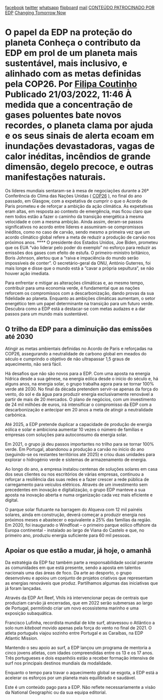 [facebook](https://www.facebook.com/sharer/sharer.php?u=https%3A%2F%2Fwww.natgeo.pt%2Fchanging-tomorrow-now%2F2021%2F12%2Fo-papel-da-edp-na-protecao-do-planeta) [twitter](https://twitter.com/share?url=https%3A%2F%2Fwww.natgeo.pt%2Fchanging-tomorrow-now%2F2021%2F12%2Fo-papel-da-edp-na-protecao-do-planeta&via=natgeo&text=O%20papel%20da%20EDP%20na%20prote%C3%A7%C3%A3o%20do%20planeta) [whatsapp](https://web.whatsapp.com/send?text=https%3A%2F%2Fwww.natgeo.pt%2Fchanging-tomorrow-now%2F2021%2F12%2Fo-papel-da-edp-na-protecao-do-planeta) [flipboard](https://share.flipboard.com/bookmarklet/popout?v=2&title=O%20papel%20da%20EDP%20na%20prote%C3%A7%C3%A3o%20do%20planeta&url=https%3A%2F%2Fwww.natgeo.pt%2Fchanging-tomorrow-now%2F2021%2F12%2Fo-papel-da-edp-na-protecao-do-planeta) [mail](mailto:?subject=NatGeo&body=https%3A%2F%2Fwww.natgeo.pt%2Fchanging-tomorrow-now%2F2021%2F12%2Fo-papel-da-edp-na-protecao-do-planeta%20-%20O%20papel%20da%20EDP%20na%20prote%C3%A7%C3%A3o%20do%20planeta) [CONTEÚDO PATROCINADO POR EDP](https://www.edp.com/pt-pt/changing-tomorrow-now) [Changing Tomorrow Now](https://www.natgeo.pt/meio-ambiente) 
# O papel da EDP na proteção do planeta Conheça o contributo da EDP em prol de um planeta mais sustentável, mais inclusivo, e alinhado com as metas definidas pela COP26. Por [Filipa Coutinho](https://www.natgeo.pt/autor/filipa-coutinho) Publicado 21/03/2022, 11:46 À medida que a concentração de gases poluentes bate novos recordes, o planeta clama por ajuda e os seus sinais de alerta ecoam em inundações devastadoras, vagas de calor inéditas, incêndios de grande dimensão, degelo precoce, e outras manifestações naturais. 

Os líderes mundiais sentaram-se à mesa de negociações durante a 26ª Conferência do Clima das Nações Unidas ( [COP26](https://www.natgeo.pt/cop26) ), no final do ano passado, em Glasgow, com a expetativa de cumprir o que o Acordo de Paris prometeu e de reforçar a ambição da ação climática. As expetativas eram altas, em resposta ao contexto de emergência, mas ficou claro que nem todos estão a fazer o caminho da transição energética à mesma velocidade e com a mesma ambição. Ainda assim, deram-se passos significativos no acordo entre líderes e assumiram-se compromissos inéditos, como no caso de carvão, sendo mesmo a primeira vez que um acordo climático global refere a meta de reduzir a produção de carvão nos próximos anos. **** O presidente dos Estados Unidos, Joe Biden, prometeu que os EUA “vão liderar pelo poder do exemplo” no esforço para reduzir as emissões dos gases com efeito de estufa. O primeiro-ministro britânico, Boris Johnson, alertou que a “raiva e impaciência do mundo serão impossíveis de conter”. O secretário-geral da ONU, António Guterres, foi mais longe e disse que o mundo está a “cavar a própria sepultura”, se não houver ação imediata. 

Para enfrentar e mitigar as alterações climáticas e, ao mesmo tempo, contribuir para uma economia verde, é fundamental que as nações reforcem os compromissos com a descarbonização, dando provas da sua fidelidade ao planeta. Enquanto as ambições climáticas aumentam, o setor energético tem um papel determinante na transição para um futuro verde. Descubra como a EDP está a destacar-se com metas audazes e a dar passos para um mundo mais sustentável. 

## **O trilho da EDP para a diminuição das emissões até 2030** 
Atingir as metas ambientais definidas no Acordo de Paris e reforçadas na COP26, assegurando a neutralidade de carbono global em meados do século e cumprindo o objetivo de não ultrapassar 1,5 graus de aquecimento, não será fácil. 

Há desafios que não são novos para a EDP. Com uma aposta na energia hídrica desde a sua génese, na energia eólica desde o início do século e, há alguns anos, na energia solar, o grupo trabalha agora para se tornar 100% verde até 2030. No final da década pretendem servir-se apenas da força do vento, do sol e da água para produzir energia exclusivamente renovável a partir de mais de 20 mercados. O plano de negócios, com um investimento de 24 mil milhões de euros, irá intensificar o compromisso da EDP com a descarbonização e antecipar em 20 anos a meta de atingir a neutralidade carbónica. 

Até 2025, a EDP pretende duplicar a capacidade de produção de energia eólica e solar e ambiciona aumentar 10 vezes o número de famílias e empresas com soluções para autoconsumo da energia solar. 

Em 2021, o grupo já deu passos importantes no trilho para se tornar 100% verde. Em Portugal, abandonou a produção a carvão no início do ano (seguindo-se os restantes territórios até 2025) e criou duas unidades para explorar o hidrogénio verde e sistemas de armazenamento de energia. 

Ao longo do ano, a empresa instalou centenas de soluções solares em casa dos seus clientes ou nos escritórios de várias empresas, continuou a reforçar a resiliência das suas redes e a fazer crescer a rede pública de carregamento para veículos elétricos. Através de um investimento sem precedentes em inovação e digitalização, o grupo EDP manteve a sua aposta na inovação aberta e numa organização cada vez mais eficiente e digital. 

O parque solar flutuante na barragem do Alqueva com 12 mil painéis solares, ainda em construção, deverá começar a produzir energia nos próximos meses e abastecer o equivalente a 25% das famílias da região. Em 2020, foi inaugurado o Windfloat – o primeiro parque eólico offshore da Europa continental - instalado ao largo de Viana do Castelo e que, no primeiro ano, produziu energia suficiente para 60 mil pessoas. 

## **Apoiar os que estão a mudar, já hoje, o amanhã** 
Da estratégia da EDP faz também parte a responsabilidade social perante as comunidades em que está presente, sendo a aposta em talentos nacionais uma das áreas de foco. Da arte ao desporto, o grupo desenvolveu e apoiou um conjunto de projetos criativos que representam as energias renováveis que produz. Partilhamos algumas das iniciativas que já foram lançadas. 

Através da EDP Art Reef, Vhils irá intervencionar peças de centrais que produziam carvão já encerradas, que em 2022 serão submersas ao largo de Portugal, permitindo criar um novo ecossistema marinho e uma exposição subaquática. 

Francisco Lufinha, recordista mundial de kite surf, atravessou o Atlântico a solo num _kiteboat_ movido apenas pela força do vento no final de 2021. O atleta português viajou sozinho entre Portugal e as Caraíbas, na EDP Atlantic Mission. 

Mantendo o seu apoio ao surf, a EDP lançou um programa de mentoria a cinco jovens atletas, com idades compreendidas entre os 13 e os 17 anos. Três portugueses e dois espanhóis estão a receber formação intensiva de surf nos principais destinos mundiais da modalidade. 

Enquanto o tempo para travar o aquecimento global se esgota, a EDP está a acelerar os esforços por um planeta mais equilibrado e saudável. 

Este é um conteúdo pago para a EDP. Não reflete necessariamente a visão da National Geographic ou da sua equipa editorial. 

